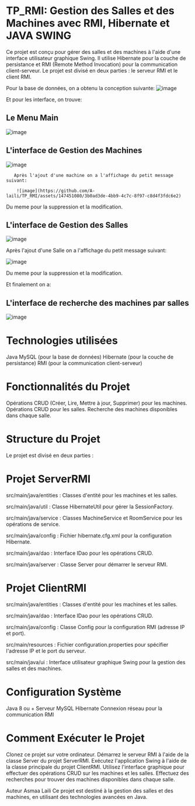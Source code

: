 # TP_RMI: Gestion des Salles et des Machines avec RMI, Hibernate et JAVA SWING 


Ce projet est conçu pour gérer des salles et des machines à l'aide d'une interface utilisateur graphique Swing. Il utilise Hibernate pour la couche de persistance et RMI (Remote Method Invocation) pour la communication client-serveur. Le projet est divisé en deux parties : le serveur RMI et le client RMI.

Pour la base de données, on a obtenu la conception suivante:
![image](https://github.com/A-laili/TP_RMI/assets/147451080/fd490b2b-23c8-498d-a547-f3cbfa0e1072)

Et pour les interface, on trouve: 

 ## Le Menu Main
![image](https://github.com/A-laili/TP_RMI/assets/147451080/cabec067-0a88-4c96-8baf-d3b5600446f3)


## L'interface de Gestion des Machines 
![image](https://github.com/A-laili/TP_RMI/assets/147451080/a1b184e0-428d-49f5-87fe-cad4be5fc1df)

       Après l'ajout d'une machine on a l'affichage du petit message suivant:
      
        ![image](https://github.com/A-laili/TP_RMI/assets/147451080/3b0ad3de-4bb9-4c7c-8f97-c8d4f3fdc6e2)

Du meme pour la suppression et la modification.


## L'interface de Gestion des Salles

![image](https://github.com/A-laili/TP_RMI/assets/147451080/f8669cd8-d602-4725-856f-83fd99998e11)

 Après l'ajout d'une Salle on a l'affichage du petit message suivant:
 
![image](https://github.com/A-laili/TP_RMI/assets/147451080/d1d3801b-cc73-442f-b298-ffdab0e85364)

 
Du meme pour la suppression et la modification.


Et finalement on a:

## L'interface de recherche des machines par salles
![image](https://github.com/A-laili/TP_RMI/assets/147451080/74f7790d-7021-4eaa-b3e3-8fbb7325ebd7)

# Technologies utilisées
Java
MySQL (pour la base de données)
Hibernate (pour la couche de persistance)
RMI (pour la communication client-serveur)

# Fonctionnalités du Projet

Opérations CRUD (Créer, Lire, Mettre à jour, Supprimer) pour les machines.
Opérations CRUD pour les salles.
Recherche des machines disponibles dans chaque salle.

# Structure du Projet
Le projet est divisé en deux parties :

# Projet ServerRMI

src/main/java/entities : Classes d'entité pour les machines et les salles.

src/main/java/util : Classe HibernateUtil pour gérer la SessionFactory.

src/main/java/service : Classes MachineService et RoomService pour les opérations de service.

src/main/java/config : Fichier hibernate.cfg.xml pour la configuration Hibernate.

src/main/java/dao : Interface IDao pour les opérations CRUD.

src/main/java/server : Classe Server pour démarrer le serveur RMI.

# Projet ClientRMI

src/main/java/entities : Classes d'entité pour les machines et les salles.

src/main/java/dao : Interface IDao pour les opérations CRUD.

src/main/java/config : Classe Config pour la configuration RMI (adresse IP et port).

src/main/resources : Fichier configuration.properties pour spécifier l'adresse IP et le port du serveur.

src/main/java/ui : Interface utilisateur graphique Swing pour la gestion des salles et des machines.


# Configuration Système
Java 8 ou +
Serveur MySQL
Hibernate
Connexion réseau pour la communication RMI

# Comment Exécuter le Projet

Clonez ce projet sur votre ordinateur.
Démarrez le serveur RMI à l'aide de la classe Server du projet ServerRMI.
Exécutez l'application Swing à l'aide de la classe principale du projet ClientRMI.
Utilisez l'interface graphique pour effectuer des opérations CRUD sur les machines et les salles.
Effectuez des recherches pour trouver des machines disponibles dans chaque salle.

Auteur
Asmaa Laili
Ce projet est destiné à la gestion des salles et des machines, en utilisant des technologies avancées en Java.


        

        




